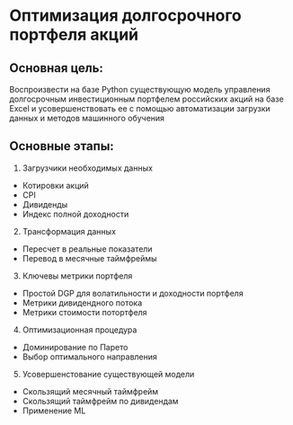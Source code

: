 # Оптимизация долгосрочного портфеля акций

## Основная цель:
Воспроизвести на базе Python существующую модель управления долгосрочным инвестиционным портфелем российских акций на базе Excel и усовершенствовать ее с помощью автоматизации загрузки данных и методов машинного обучения

## Основные этапы:
1. Загрузчики необходимых данных
  * Котировки акций
  * CPI
  * Дивиденды
  * Индекс полной доходности
2. Трансформация данных
  * Пересчет в реальные показатели
  * Перевод в месячные таймфреймы
3. Ключевы метрики портфеля
  * Простой DGP для волатильности и доходности портфеля
  * Метрики дивидендного потока
  * Метрики стоимости потортфеля
4. Оптимизационная процедура
  * Доминирование по Парето
  * Выбор оптимального направления
5. Усовершенстование существующей модели
  * Скользящий месячный таймфрейм
  * Скользящий таймфрейм по дивидендам
  * Применение ML
